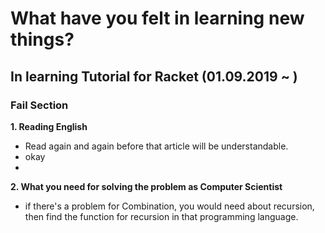 # What have you felt in learning new things?

## In learning Tutorial for Racket (01.09.2019 ~ )

### Fail Section

__1. Reading English__

- Read again and again before that article will be understandable.
- okay
-

__2. What you need for solving the problem as Computer Scientist__

- if there's a problem for Combination, you would need about recursion, then find the function for recursion in that programming language.
